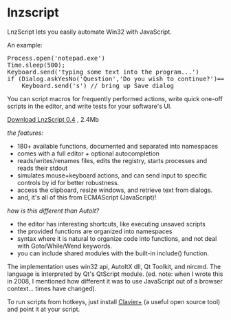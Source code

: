 lnzscript
==========

LnzScript lets you easily automate Win32 with JavaScript.

An example:

<pre>
Process.open('notepad.exe')
Time.sleep(500);
Keyboard.send('typing some text into the program...')
if (Dialog.askYesNo('Question','Do you wish to continue?')==Dialog.YES)
    Keyboard.send('<Control>s') // bring up Save dialog
</pre>

You can script macros for frequently performed actions, write quick one-off scripts in the editor,
and write tests for your software's UI.

[Download LnzScript 0.4](http://launchorz.googlecode.com/files/lnz_script_0.4.exe) , 2.4Mb

*the features:*

* 180+ available functions, documented and separated into namespaces
* comes with a full editor + optional autocompletion
* reads/writes/renames files, edits the registry, starts processes and reads their stdout 
* simulates mouse+keyboard actions, and can send input to specific controls by id for better robustness.
* access the clipboard, resize windows, and retrieve text from dialogs.
* and, it's all of this from ECMAScript (JavaScript)!

*how is this different than AutoIt?*

* the editor has interesting shortcuts, like executing unsaved scripts
* the provided functions are organized into namespaces
* syntax where it is natural to organize code into functions, and not deal with Goto/While/Wend keywords. 
* you can include shared modules with the built-in include() function.

The implementation uses win32 api, AutoItX dll, Qt Toolkit, and nircmd. The language is interpreted by Qt's QtScript module. (ed. note: when I wrote this in 2008, I mentioned how different it was to use JavaScript out of a browser context... times have changed).

To run scripts from hotkeys, just install [Clavier+](http://utilfr42.free.fr/util/Clavier.php?sLang=en) (a useful open source tool) and
point it at your script.


